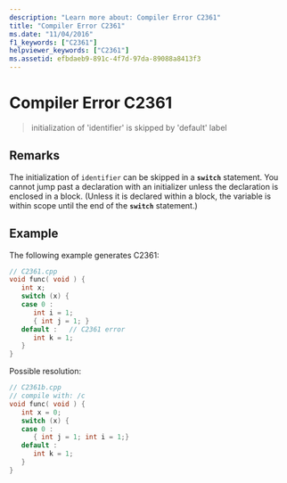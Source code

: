 ```yaml
---
description: "Learn more about: Compiler Error C2361"
title: "Compiler Error C2361"
ms.date: "11/04/2016"
f1_keywords: ["C2361"]
helpviewer_keywords: ["C2361"]
ms.assetid: efbdaeb9-891c-4f7d-97da-89088a8413f3
---
```

# Compiler Error C2361

> initialization of 'identifier' is skipped by 'default' label

## Remarks

The initialization of `identifier` can be skipped in a **`switch`** statement. You cannot jump past a declaration with an initializer unless the declaration is enclosed in a block. (Unless it is declared within a block, the variable is within scope until the end of the **`switch`** statement.)

## Example

The following example generates C2361:

```cpp
// C2361.cpp
void func( void ) {
   int x;
   switch (x) {
   case 0 :
      int i = 1;
      { int j = 1; }
   default :   // C2361 error
      int k = 1;
   }
}
```

Possible resolution:

```cpp
// C2361b.cpp
// compile with: /c
void func( void ) {
   int x = 0;
   switch (x) {
   case 0 :
      { int j = 1; int i = 1;}
   default :
      int k = 1;
   }
}
```
